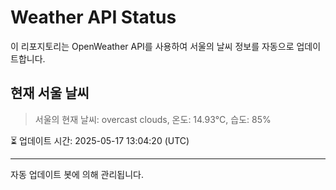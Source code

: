 
# Weather API Status

이 리포지토리는 OpenWeather API를 사용하여 서울의 날씨 정보를 자동으로 업데이트합니다.

## 현재 서울 날씨
> 서울의 현재 날씨: overcast clouds, 온도: 14.93°C, 습도: 85%

⏳ 업데이트 시간: 2025-05-17 13:04:20 (UTC)

---
자동 업데이트 봇에 의해 관리됩니다.
